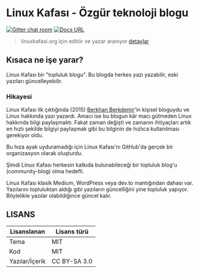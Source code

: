 # Linux Kafası - Özgür teknoloji blogu

[![Gitter chat room](https://badges.gitter.im/Join%20Chat.svg)](https://gitter.im/linuxkafasi)
[![Docs URL](https://img.shields.io/badge/docs-read-green.svg)](https://github.com/linuxkafasi/linuxkafasi.org/wiki)

> linuxkafasi.org için editör ve yazar aranıyor [detaylar](https://github.com/linuxkafasi/linuxkafasi.org/wiki/Pozisyonlar)

## Kısaca ne işe yarar?

Linux Kafası bir "topluluk blogu". Bu blogda herkes yazı yazabilir, eski yazıları güncelleyebilir.

### Hikayesi

Linux Kafası ilk çıktığında (2015) [Berkhan Berkdemir](https://github.com/BerkhanBerkdemir)'in kişisel bloguydu ve Linux hakkında yazı yazardı. Amacı ise bu blogun kâr macı gütmeden Linux hakkında bilgi paylaşmaktı. Fakat zaman değişti ve zamanın ihtiyaçları artık en hızlı şekilde bilgiyi paylaşmak gibi bu bilginin de hızlıca kullanılması gerekiyor oldu.

Bu hıza ayak uyduramadığı için Linux Kafası'nı GitHub'da gerçek bir organizasyon olarak oluşturdu.

Şimdi Linux Kafası herkesin katkıda bulunabileceği bir topluluk blog'u (community-blog) olma hedefli.

Linux Kafası klasik Medium, WordPress veya dev.to mantığından dahası var. Yazılarını topluluktan aldığı gibi yazıların güncelliğini yine topluluk yapıyor. Böylelikle yazılar olabildiğince güncel kalır.

## LISANS

| Lisanslanan    | Lisans türü  |
| -------------- | ------------ |
| Tema           | MIT          |
| Kod            | MIT          |
| Yazılar/İçerik | CC BY-SA 3.0 |

